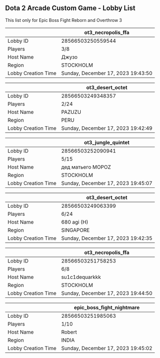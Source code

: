 ## Dota 2 Arcade Custom Game - Lobby List

This list only for Epic Boss Fight Reborn and Overthrow 3

|  | ot3_necropolis_ffa |
| ------ | ------ |
| Lobby ID | 28566503250559544 |
| Players | 3/8 |
| Host Name | Джузо |
| Region | STOCKHOLM |
| Lobby Creation Time | Sunday, December 17, 2023 19:43:50 |


|  | ot3_desert_octet |
| ------ | ------ |
| Lobby ID | 28566503249348357 |
| Players | 2/24 |
| Host Name | PAZUZU |
| Region | PERU |
| Lobby Creation Time | Sunday, December 17, 2023 19:42:49 |


|  | ot3_jungle_quintet |
| ------ | ------ |
| Lobby ID | 28566503252090941 |
| Players | 5/15 |
| Host Name | дед матьего МОРОZ |
| Region | STOCKHOLM |
| Lobby Creation Time | Sunday, December 17, 2023 19:45:07 |


|  | ot3_desert_octet |
| ------ | ------ |
| Lobby ID | 28566503249063399 |
| Players | 6/24 |
| Host Name | 680 agi (H) |
| Region | SINGAPORE |
| Lobby Creation Time | Sunday, December 17, 2023 19:42:35 |


|  | ot3_necropolis_ffa |
| ------ | ------ |
| Lobby ID | 28566503251758253 |
| Players | 6/8 |
| Host Name | su1c1dequarkkk |
| Region | STOCKHOLM |
| Lobby Creation Time | Sunday, December 17, 2023 19:44:50 |


|  | epic_boss_fight_nightmare |
| ------ | ------ |
| Lobby ID | 28566503251985063 |
| Players | 1/10 |
| Host Name | Robert |
| Region | INDIA |
| Lobby Creation Time | Sunday, December 17, 2023 19:45:02 |


